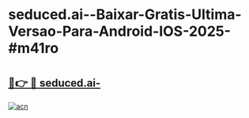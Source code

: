 # seduced.ai--Baixar-Gratis-Ultima-Versao-Para-Android-IOS-2025-#m41ro

# <h2><a href="https://ainizakaria.my?title=seduced.ai-&ref=24M">🔗👉 🔴 seduced.ai-</a></h2>

[![acn](https://github.com/user-attachments/assets/0f9c940e-d8b0-45ae-aac7-cd30a18b3e1c)](https://ainizakaria.my?title=seduced.ai-&ref=24M)

